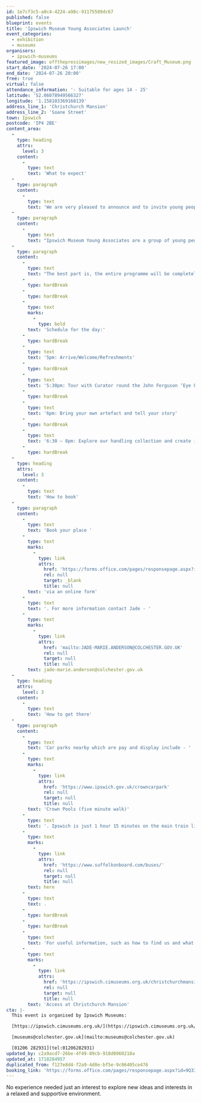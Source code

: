 ```yaml
---
id: 1e7cf3c5-a0c4-4224-a98c-91175509dc67
published: false
blueprint: events
title: 'Ipswich Museum Young Associates Launch'
event_categories:
  - exhibition
  - museums
organisers:
  - ipswich-museums
featured_image: offthepressimages/new_resized_images/Craft_Museum.png
start_date: '2024-07-26 17:00'
end_date: '2024-07-26 20:00'
free: true
virtual: false
attendance_information: '- Suitable for ages 14 - 25'
latitude: '52.06078949566327'
longitude: '1.158103369168139'
address_line_1: 'Christchurch Mansion'
address_line_2: 'Soane Street'
town: Ipswich
postcode: 'IP4 2BE'
content_area:
  -
    type: heading
    attrs:
      level: 3
    content:
      -
        type: text
        text: 'What to expect'
  -
    type: paragraph
    content:
      -
        type: text
        text: 'We are very pleased to announce and to invite young people to the launch of Ipswich Museums Young Associates at Christchurch Mansion.'
  -
    type: paragraph
    content:
      -
        type: text
        text: "Ipswich Museum Young Associates are a group of young people who will gain insight into the museum sector and develop new and existing skills to shape their own events. Through regular meetings once a month, you will have the opportunity to collaborate,\_participate, learn and develop transferable skills, whilst engaging with our collections and professionals in their field, and lead an event at Ipswich Museum once a year.\_"
  -
    type: paragraph
    content:
      -
        type: text
        text: "The best part is, the entire programme will be completely led by YOU!\_Want to find out more? Join us on Friday 26th July."
      -
        type: hardBreak
      -
        type: hardBreak
      -
        type: text
        marks:
          -
            type: bold
        text: 'Schedule for the day:'
      -
        type: hardBreak
      -
        type: text
        text: '5pm: Arrive/Welcome/Refreshments'
      -
        type: hardBreak
      -
        type: text
        text: '5:30pm: Tour with Curator round the John Ferguson ‘Eye For Life’ Exhibition'
      -
        type: hardBreak
      -
        type: text
        text: '6pm: Bring your own artefact and tell your story'
      -
        type: hardBreak
      -
        type: text
        text: '6:30 – 8pm: Explore our handling collection and create illustrations with local illustrator Uwu Studio (aka Lily Hammond).'
      -
        type: hardBreak
  -
    type: heading
    attrs:
      level: 3
    content:
      -
        type: text
        text: 'How to book'
  -
    type: paragraph
    content:
      -
        type: text
        text: 'Book your place '
      -
        type: text
        marks:
          -
            type: link
            attrs:
              href: 'https://forms.office.com/pages/responsepage.aspx?id=9Q332kxszUGNw3OPqVebMJKv7567a9xPqj-thSXRVqFUREM5UTlLNUk2WVZZQUozVUUwUFZQN0tHMi4u'
              rel: null
              target: _blank
              title: null
        text: 'via an online form'
      -
        type: text
        text: '. For more information contact Jade - '
      -
        type: text
        marks:
          -
            type: link
            attrs:
              href: 'mailto:JADE-MARIE.ANDERSON@COLCHESTER.GOV.UK'
              rel: null
              target: null
              title: null
        text: jade-marie.anderson@colchester.gov.uk
  -
    type: heading
    attrs:
      level: 3
    content:
      -
        type: text
        text: 'How to get there'
  -
    type: paragraph
    content:
      -
        type: text
        text: 'Car parks nearby which are pay and display include - '
      -
        type: text
        marks:
          -
            type: link
            attrs:
              href: 'https://www.ipswich.gov.uk/crowncarpark'
              rel: null
              target: null
              title: null
        text: 'Crown Pools (five minute walk)'
      -
        type: text
        text: '. Ipswich is just 1 hour 15 minutes on the main train line from London to Norwich.  Arriving at Ipswich Station the museum is approximately 20 minute walk or short bus ride to the town centre. The museum is a five minute walk from Tower Ramparts bus station in the town centre - see the latest bus timetables '
      -
        type: text
        marks:
          -
            type: link
            attrs:
              href: 'https://www.suffolkonboard.com/buses/'
              rel: null
              target: null
              title: null
        text: here
      -
        type: text
        text: .
      -
        type: hardBreak
      -
        type: hardBreak
      -
        type: text
        text: 'For useful information, such as how to find us and what facilities Christchurch Mansion has, we recommend reading our Access information: '
      -
        type: text
        marks:
          -
            type: link
            attrs:
              href: 'https://ipswich.cimuseums.org.uk/christchurchmansionaccess/'
              rel: null
              target: null
              title: null
        text: 'Access at Christchurch Mansion'
cta: |-
  This event is organised by Ipswich Museums:

  [https://ipswich.cimuseums.org.uk/](https://ipswich.cimuseums.org.uk/) 

  [museums@colchester.gov.uk](mailto:museums@colchester.gov.uk)

  [01206 282931](tel:01206282931)
updated_by: c2a9acd7-26be-4f49-89cb-918d0960210a
updated_at: 1718284957
duplicated_from: f127e8d4-f2a9-4d0e-bf5e-9c06405ce476
booking_link: 'https://forms.office.com/pages/responsepage.aspx?id=9Q332kxszUGNw3OPqVebMJKv7567a9xPqj-thSXRVqFUREM5UTlLNUk2WVZZQUozVUUwUFZQN0tHMi4u'
---
```

No experience needed just an interest to explore new ideas and interests in a relaxed and supportive environment.